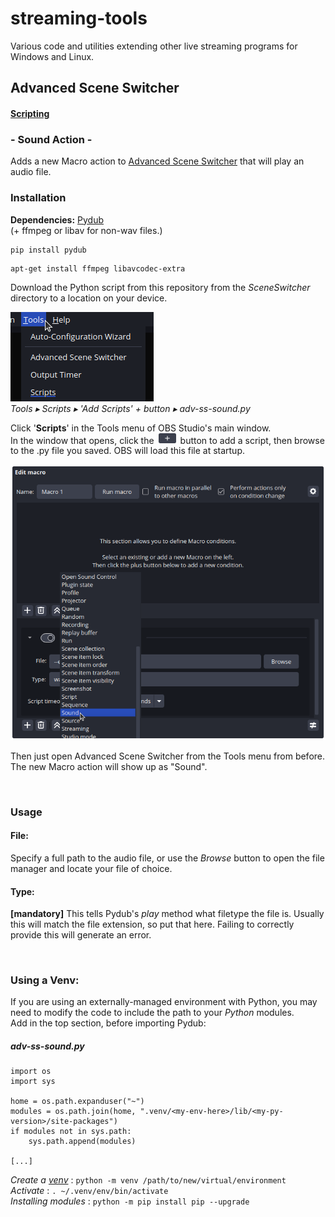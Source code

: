 # streaming-tools
Various code and utilities extending other live streaming programs for Windows and Linux.

## Advanced Scene Switcher
#### [Scripting](https://github.com/WarmUpTill/SceneSwitcher/wiki/Scripting)
### - Sound Action -
Adds a new Macro action to [Advanced Scene Switcher](https://github.com/WarmUpTill/SceneSwitcher) that will play an audio file.

### Installation
**Dependencies:** [Pydub](https://github.com/jiaaro/pydub)  
(+ ffmpeg or libav for non-wav files.)

```
pip install pydub
```

```
apt-get install ffmpeg libavcodec-extra
```


Download the Python script from this repository from the _SceneSwitcher_ directory to a location on your device.

![OBS menu bar with 'Tools' menu open and cursor hovering over it. This image edit has the Scripts menu item text with a blue underline.](/SceneSwitcher/adv-ss-soundaction-1.png "OBS Tools Menu")  
*Tools &#9656; Scripts &#9656; 'Add Scripts' + button &#9656; adv-ss-sound.py*

Click '**Scripts**' in the Tools
menu of OBS Studio's main window.  
In the window that opens, click the <img src=./assets/obs_button_add.webp alt="plus" width="28"/> button to add a script, then browse to the .py file you saved. OBS will load this file at startup.

![OBS window for the Advanced Scene Switcher plugin, with added Macro Action 'Sound' highlighted in blue by mouse cursor.](/SceneSwitcher/adv-ss-soundaction-2.png "Advanced Scene Switcher")  

Then just open Advanced Scene Switcher from the Tools menu from before. The new Macro action will show up as "Sound".

<br>

### Usage
#### File:
Specify a full path to the audio file, or use the _Browse_ button to open the file manager and locate your file of choice.

#### Type: 
**[mandatory]** This tells Pydub's _play_ method what filetype the file is. Usually this will match the file extension, so put that here. Failing to correctly provide this will generate an error.

<br>

### Using a Venv:
If you are using an externally-managed environment with Python, you may need to modify the code to include the path to your _Python_ modules.  
Add in the top section, before importing Pydub:

##### adv-ss-sound.py
```
import os
import sys

home = os.path.expanduser("~")
modules = os.path.join(home, ".venv/<my-env-here>/lib/<my-py-version>/site-packages")
if modules not in sys.path:
    sys.path.append(modules)

[...]
```

_Create a [venv](https://docs.python.org/3/library/venv.html)_ : `python -m venv /path/to/new/virtual/environment`  
_Activate_ : `. ~/.venv/env/bin/activate`  
_Installing modules_ : `python -m pip install pip --upgrade`